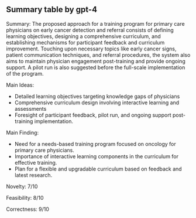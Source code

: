 ## Summary table by gpt-4
Summary: 
The proposed approach for a training program for primary care physicians on early cancer detection and referral consists of defining learning objectives, designing a comprehensive curriculum, and establishing mechanisms for participant feedback and curriculum improvement. Touching upon necessary topics like early cancer signs, patient communication techniques, and referral procedures, the system also aims to maintain physician engagement post-training and provide ongoing support. A pilot run is also suggested before the full-scale implementation of the program.

Main Ideas:
- Detailed learning objectives targeting knowledge gaps of physicians
- Comprehensive curriculum design involving interactive learning and assessments
- Foresight of participant feedback, pilot run, and ongoing support post-training implementation.

Main Finding:
- Need for a needs-based training program focused on oncology for primary care physicians.
- Importance of interactive learning components in the curriculum for effective training.
- Plan for a flexible and upgradable curriculum based on feedback and latest research.

Novelty: 7/10

Feasibility: 8/10

Correctness: 9/10